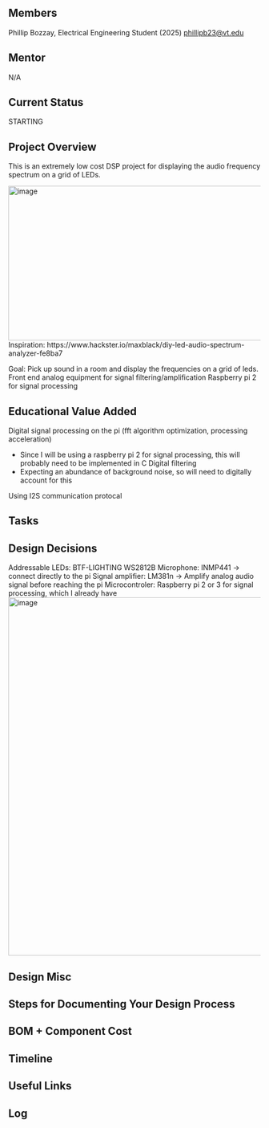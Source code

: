 ## Members
Phillip Bozzay, Electrical Engineering Student (2025)
phillipb23@vt.edu

## Mentor
N/A

## Current Status
STARTING 

## Project Overview


This is an extremely low cost DSP project for displaying the audio frequency spectrum on a grid of LEDs.

<img width="550" height="308" alt="image" src="https://github.com/user-attachments/assets/9b9a9174-8d4a-44c7-a234-b787b9473ce4" />
Inspiration: https://www.hackster.io/maxblack/diy-led-audio-spectrum-analyzer-fe8ba7

Goal: 
Pick up sound in a room and display the frequencies on a grid of leds.
Front end analog equipment for signal filtering/amplification 
Raspberry pi 2 for signal processing


## Educational Value Added
Digital signal processing on the pi (fft algorithm optimization, processing acceleration) 
  - Since I will be using a raspberry pi 2 for signal processing, this will probably need to be implemented in C
Digital filtering
  - Expecting an abundance of background noise, so will need to digitally account for this

Using I2S communication protocal

## Tasks


## Design Decisions
Addressable LEDs: BTF-LIGHTING WS2812B
Microphone: INMP441 -> connect directly to the pi 
Signal amplifier: LM381n -> Amplify analog audio signal before reaching the pi
Microcontroler: Raspberry pi 2 or 3 for signal processing, which I already have
<img width="1470" height="714" alt="image" src="https://github.com/user-attachments/assets/687a24eb-37db-4cf8-b11f-1c14cdd2a73b" />

## Design Misc

<!-- Your Text Here. You may work with your mentor on this later when they are assigned -->

## Steps for Documenting Your Design Process

<!-- Your Text Here. You may work with your mentor on this later when they are assigned -->

## BOM + Component Cost

<!-- Your Text Here. You may work with your mentor on this later when they are assigned -->

## Timeline

<!-- Your Text Here. You may work with your mentor on this later when they are assigned -->

## Useful Links

<!-- Your Text Here. You may work with your mentor on this later when they are assigned -->

## Log

<!-- Your Text Here. You may work with your mentor on this later when they are assigned -->



